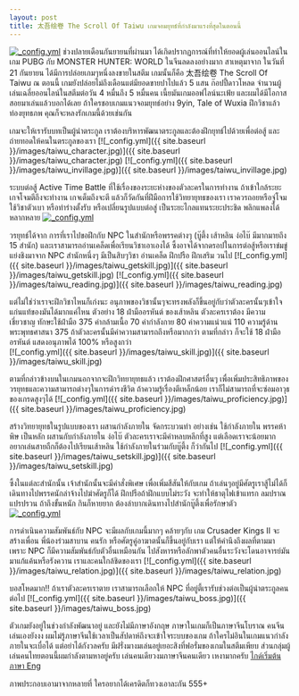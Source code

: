 ```yaml
---
layout: post
title: 太吾绘卷 The Scroll Of Taiwu เกมจอมยุทธ์ที่กำลังมาแรงที่สุดในตอนนี้
---
```

[![_config.yml](https://scontent.fbkk2-3.fna.fbcdn.net/v/t1.0-9/42705352_2122329521113439_3911976360611938304_n.png?_nc_cat=109&oh=6fc3e2c9187da6f2d6e541c015271d7e&oe=5C59A977)](https://scontent.fbkk2-3.fna.fbcdn.net/v/t1.0-9/42705352_2122329521113439_3911976360611938304_n.png?_nc_cat=109&oh=6fc3e2c9187da6f2d6e541c015271d7e&oe=5C59A977)
ช่วงปลายเดือนกันยายนที่ผ่านมา ได้เกิดปรากฏการณ์ที่ทำให้ยอดผู้เล่นออนไลน์ในเกม PUBG กับ MONSTER HUNTER: WORLD ในจีนลดลงอย่างมาก สาเหตุมาจาก ในวันที่ 21 กันยายน ได้มีการปล่อยเกมๆหนึ่งลงขายในสตีม เกมนั้นก็คือ 太吾绘卷 The Scroll Of Taiwu ณ ตอนนี้ เกมยังปล่อยไม่ถึงเดือนแต่มียอดขายปาไปแล้ว 5 แสน ก๊อปปี้ดาวโหลด
จำนวนผู้เล่นเฉลี่ยออนไลน์ในสตีมต่อวัน 4 หมื่นถึง 5 หมื่นคน เนี้ยมันเกมออฟไลน์นะเฟ้ย และผมได้มีโอกาสสอยมาเล่นแล้วบอกได้เลย ถ้าใครชอบเกมแนวจอมยุทธ์อย่าง 9yin, Tale of Wuxia ฝึกวิชาแล้วท่องยุทธภพ คุณก็จะหลงรักเกมนี้ด้วยเช่นกัน

เกมจะให้เรารับบทเป็นผู้นำตระกูล เราต้องบริหารพัฒนาตระกูลและต้องฝึกยุทธ์ไปด้วยเพื่อต่อสู้ และถ่ายทอดให้คนในตระกูลของเรา
[![_config.yml]({{ site.baseurl }}/images/taiwu_character.jpg)]({{ site.baseurl }}/images/taiwu_character.jpg)
[![_config.yml]({{ site.baseurl }}/images/taiwu_invillage.jpg)]({{ site.baseurl }}/images/taiwu_invillage.jpg)

ระบบต่อสู้ Active Time Battle ที่ใช้เรื่องของระยะห่างของตัวละครในการทำงาน ถ้าเข้าใกล้ระยะเกจโจมตีถึงจะทำงาน เกจเต็มถึงจะตี แล้วก็วัดกันที่ฝึมือการใช้วิทยายุทธของเรา เราควรถอยหรือจู่โจม ใช้วิชาตัวเบา หรือท่าร่างตั้งรับ หรือเปลี่ยนรูปแบบต่อสู่ เป็นระยะไกลแทนระยะประชิด พลิกแพลงได้หลากหลาย
[![_config.yml](https://steamcdn-a.akamaihd.net/steam/apps/838350/ss_c2234e4ac19c7b4541bcf4f8996cc859e25af9f4.1920x1080.jpg)](https://steamcdn-a.akamaihd.net/steam/apps/838350/ss_c2234e4ac19c7b4541bcf4f8996cc859e25af9f4.1920x1080.jpg)

วรยุทธ์ได้จาก การที่เราไปขอฝึกกับ NPC ในสำนักหรือพรรคต่างๆ (บู๊ตึ้ง เส้าหลิน ง่อไบ๊ มีมากมายถึง 15 สำนัก) และเราสามารถอ่านเคล็ดเพื่อเรียนวิชาเอาเองได้ ซึ้งอาจได้จากดรอปในการต่อสู้หรือเราข่มขู่แย่งชิงมาจาก NPC สำนักหนึ่งๆ มีเป็นสิบๆวิชา อ่านเคล็ด ฝึกปรือ ฝึกเสริม วนไป 
[![_config.yml]({{ site.baseurl }}/images/taiwu_getskill.jpg)]({{ site.baseurl }}/images/taiwu_getskill.jpg)
[![_config.yml]({{ site.baseurl }}/images/taiwu_reading.jpg)]({{ site.baseurl }}/images/taiwu_reading.jpg)

แต่ไม่ใช่ว่าเราจะฝึกวิชาไหนก็เก่งนะ อนุภาพของวิชานั้นๆจะทรงพลังก็ขึ้นอยู่กับว่าตัวละครนั้นๆเข้าใจแก่นแท้ของมันได้มากแค่ไหน ตัวอย่าง 18 ฝ่ามืออรหันต์ ของเส้าหลิน ตัวละครเราต้อง มีความเชี่ยวชาญ ทักษะใช้ฝ่ามือ 375 ค่ากล้ามเนื้อ 70 ค่ากำลังกาย 80 ค่าความแน่วแน่ 110 ความรู้ด้านพระพุทธศาสนา 375 ถ้าตัวละครนั้นมีค่าความสามารถถึงหรือมากกว่า ตามที่กล่าว ก็จะใช้ 18 ฝ่ามืออรหันต์ แสดงอนุภาพได้ 100% หรือสูงกว่า  
[![_config.yml]({{ site.baseurl }}/images/taiwu_skill.jpg)]({{ site.baseurl }}/images/taiwu_skill.jpg)

ตามที่กล่าวข้างบนในเกมนอกจากจะฝึกวิทยายุทธแล้ว เราต้องฝึกศาสตร์อื่นๆ เพื่อเพิ่มประสิทธิภาพของวรยุทธและความสามารถต่างๆในการดำรงชีวิต ถ้าความรู้เรื่องตีเหล็กน้อย เราก็ไม่สามารถที่จะซ่อมอาวุธของเกรดสูงๆได้
[![_config.yml]({{ site.baseurl }}/images/taiwu_proficiency.jpg)]({{ site.baseurl }}/images/taiwu_proficiency.jpg)

สร้างวิทยายุทธในรูปแบบของเรา ผสานกำลังภายใน จัดกระบวนท่า อย่างเช่น ใช้กำลังภายใน พรรคห้าพิษ เป็นหลัก ผสานกับกำลังภายใน ง่อไบ๊ ตัวละครเราจะมีค่าหลบหลีกที่สูง แต่เลือดเราจะน้อยมาก อยากเล่นสายถืกก็ต้องไปเรียนเส้าหลิน ใช้กำลังภายในร่วมกับบู๊ตึ้ง ก็ว่ากันไป
[![_config.yml]({{ site.baseurl }}/images/taiwu_setskill.jpg)]({{ site.baseurl }}/images/taiwu_setskill.jpg)

ซึ้งในแต่ละสำนักนั้น เจ้าสำนักนั้นจะมีคำสั่งพิเศษ เพื่อเพิ่มสีสันให้กับเกม ถ้าเล่นๆอยู่มีศัตรูเราสู้ไม่ได้ก็เดินทางไปพรรคนักล่าจ้างไปฆ่าศัตรูก็ได้ ฝึกปรือถ้าฝึกแบบไม่ระวัง จะทำให้ธาตุไฟเข้าแทรก ลมปราณแปรปรวน ถ้าถึงขั้นหนัก กินก็หายยาก ต้องลำบากเดินทางไปสำนักบู๊ตึ้งเพื่อรักษาตัว  
[![_config.yml](https://steamcdn-a.akamaihd.net/steam/apps/838350/ss_7fbbd68252aaec12ac1a0d311f658ec7d1f24d2a.1920x1080.jpg)](https://steamcdn-a.akamaihd.net/steam/apps/838350/ss_7fbbd68252aaec12ac1a0d311f658ec7d1f24d2a.1920x1080.jpg)

การดำเนินความสัมพันธ์กับ NPC จะมีผลกับเกมนี้มากๆ คล้ายๆกับ เกม Crusader Kings II จะสร้างเพื่อน พี่น้องร่วมสาบาน คนรัก หรือศัตรูคู่อาฆาตนั้นก็ขึ้นอยู่กับเรา แต่ให้คำนึงถึงผลที่ตามมา เพราะ NPC ก็มีความสัมพันธ์กับตัวอื่นเหมือนกัน ไปสังหารหรือลักพาตัวคนอื่นระวังจะโดนอาจารย์มันมาแก้แค้นหรือรังควาน เราและคนใกล้ชิดของเรา 
[![_config.yml]({{ site.baseurl }}/images/taiwu_relation.jpg)]({{ site.baseurl }}/images/taiwu_relation.jpg)

บอสโหดมาก!! ถ้าเราตัวละครเราตาย เราสามารถเลือกให้ NPC ที่อยู่ตี้เรารับช่วงต่อเป็นผู้นำตระกูลคนต่อไป
[![_config.yml]({{ site.baseurl }}/images/taiwu_boss.jpg)]({{ site.baseurl }}/images/taiwu_boss.jpg)

ตัวเกมยังอยู่ในช่วงกำลังพัฒนาอยู่ และยังไม่มีภาษาอังกฤษ ภาษาในเกมก็เป็นภาษาจีนโบราณ คนจีนเล่นเองยังงง
ผมไม่รู้ภาษาจีนใช้เวลาเป็นสัปดาห์ถึงจะเข้าใจระบบของเกม ถ้าใครไม่อินในเกมแนวกำลังภายในจะเบื่อได้
แต่อย่าได้กังวลครับ มีฝรั่งมางมเล่นอยู่เยอะสิงที่ฟอรั่มของเกมในสตีมเพียบ ส่วนกลุ่มผู้เล่นคนไทยตอนนี้ผมกำลังตามหาอยู่ครับ เล่นคนเดียวงมภาษาจีนคนเดียว เหงามากครับ
[ไกด์เริ่มต้นภาษา Eng](https://steamcommunity.com/sharedfiles/filedetails/?id=1526321324)

ภาพประกอบเอามาจากหลายที่ ใครอยากได้เครดิตก็ทวงเอาละกัน 555+
